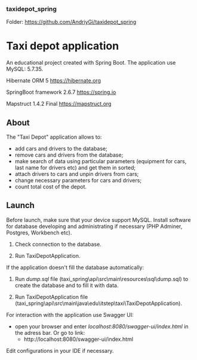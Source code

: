 ### taxidepot_spring

Folder: https://github.com/AndriyGi/taxidepot_spring

# Taxi depot application

An educational project created with Spring Boot. 
The application use MySQL: 5.7.35.

Hibernate ORM 5 https://hibernate.org

SpringBoot framework 2.6.7 https://spring.io

Mapstruct 1.4.2 Final https://mapstruct.org



## About

The "Taxi Depot" application allows to:

- add cars and drivers to the database;
- remove cars and drivers from the database;
- make search of data using particular parameters (equipment for cars, last name for drivers etc) and get them in
  sorted;
- attach drivers to cars and unpin drivers from cars;
- change necessary parameters for cars and drivers;
- count total cost of the depot.

## Launch

Before launch, make sure that your device support MySQL. Install software for database developing and administrating if
necessary (PHP Adminer, Postgres, Workbench etc).

1. Check connection to the database.

2. Run TaxiDepotApplication.

If the application doesn't fill the database automatically:

1. Run _dump.sql_ file (taxi_spring\api\src\main\resources\sql\dump.sql) to create the database and to fill it with data.

2. Run TaxiDepotApplication file (taxi_spring\api\src\main\java\edu\itstep\taxi\TaxiDepotApplication).

For interaction with the application use Swagger UI:

- open your browser and enter _localhost:8080/swagger-ui/index.html_ in the adress bar. Or go to link:
   - http://localhost:8080/swagger-ui/index.html
   
Edit configurations in your IDE if necessary.
